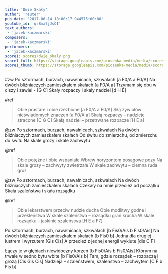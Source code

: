 ```yaml
---
title: 'Dwie Skały'
author: 'reuter'
pub_date: '2017-06-14 18:00:17.944575+00:00'
youtube_id: 'qsBma7jJsOI'
text_authors:
 - 'jacek-kaczmarski'
composers:
 - 'jacek-kaczmarski'
performers:
 - 'jacek-kaczmarski'
score1: scores/dwie_skaly.png
score1_full: https://storage.googleapis.com/piosenka-media/media/scores/dwie_skaly.png
score1_thumb: https://storage.googleapis.com/piosenka-media/media/scores/dwie_skaly.png.180x0_q85_upscale.png
---
```


#zw
Po sztormach, burzach, nawałnicach, szkwałach [a F0/A a F0/A]
Na dwóch bliźniaczych zamieszkałem skałach [a F0/A a]
Trzymam się obu w ciszy i zawiei - [G C]
Skały rozpaczy i skały nadziei [d H E]

#ref
>Obie prastare i obie rzeźbione [a F0/A a F0/A]
>Siłą żywiołów nieświadomych znaczeń [a F0/A a]
>Skałą rozpaczy – nadzieje stracone [C G C]
>Skałą nadziei – przetrwane rozpacze [H E a]

@zw
Po sztormach, burzach, nawałnicach, szkwałach
Na dwóch bliźniaczych zamieszkałem skałach
Od świtu do zmierzchu, od zmierzchu do świtu
Na skale grozy i skale zachwytu

@ref
>Obie potężne i obie wspaniałe
>Wbrew horyzontom posągowe pozy
>Na skale grozy – zachwyty zwietrzałe
>W skale zachwytu – ciemna ruda groz

@zw
Po sztormach, burzach, nawałnicach, szkwałach
Na dwóch bliźniaczych zamieszkałem skałach
Czekały na mnie przecież od początku
Skała szaleństwa i skała rozsądku

@ref
>Obie lekarstwem przeciw nudzie ducha
>Obie modlitwy godne i przekleństwa
>W skale szaleństwa – rozsądku grań krucha
>W skale rozsądku – jaskinie szaleństwa [H E a F7]

Po sztormach, burzach, nawałnicach, szkwałach [b Fis0/Ais b Fis0/Ais]
Na dwóch bliźniaczych zamieszkałem skałach [b Fis0 b]
Jedna dla drugiej lustrem i wyrzutem [Gis Cis]
A przecież z jednej energii wyklute [dis C F]

Łączy je w głębiach niewidoczny korzeń [b Fis0/Ais b Fis0/Ais]
Którym na trwałe w sedno bytu wbite [b Fis0/Ais b]
Tam, gdzie rozsądek – rozpaczą i grozą [Cis Gis Cis]
Nadzieja – szaleństwem, szaleństwo – zachwytem [C F b Fis b]